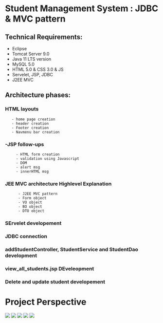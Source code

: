 # Student Management System :  JDBC & MVC pattern

## Technical Requirements:
- Eclipse
- Tomcat Server 9.0
- Java 11 LTS version
- MySQL 5.0
- HTML 5.0 & CSS 3.0 & JS 
- Servelet, JSP, JDBC
- J2EE MVC

## Architecture phases: 

### HTML layouts
       - home page creation
       - header creation
       - Footer creation
       - Navmenu bar creation

### -JSP follow-ups
         - HTML form creation
         - validation using Javascript
         - DOM
         - alert msg
         - innerHTML msg
### JEE MVC architecture Highlevel Explanation
          - J2EE MVC pattern
          - Form object
          - VO object
          - BO object
          - DTO object
### SErvelet developement
### JDBC connection
### addStudentController, StudentService and StudentDao development
### view_all_students.jsp DEveleopment
### Delete and update student developement


# Project Perspective
![](https://github.com/poojarathore30/student_managemnet_system-JDBC/blob/master/images/sms1.PNG)
![](https://github.com/poojarathore30/student_managemnet_system-JDBC/blob/master/images/sms2.PNG)
![](https://github.com/poojarathore30/student_managemnet_system-JDBC/blob/master/images/sms3.PNG)
![](https://github.com/poojarathore30/student_managemnet_system-JDBC/blob/master/images/sms4.PNG)
![](https://github.com/poojarathore30/student_managemnet_system-JDBC/blob/master/images/sms5.PNG)

	  




 
